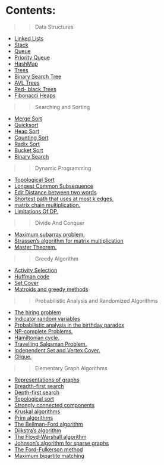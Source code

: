 # Contents:

	
>>	Data Structures

- <a href="https://github.com/RishabhSri14/Cheatsheet/tree/main/DataStructures/LinkedLists">	Linked Lists</a>
- <a href="https://github.com/RishabhSri14/Cheatsheet/tree/main/DataStructures/Stack">	Stack</a>
- <a href="https://github.com/RishabhSri14/Cheatsheet/tree/main/DataStructures/Queue">	Queue</a>
- <a href="https://github.com/RishabhSri14/Cheatsheet/tree/main/DataStructures/PriorityQueue">	Priority Queue</a>
- <a href="https://github.com/RishabhSri14/Cheatsheet/tree/main/DataStructures/HashMap">	HashMap</a>
- <a href="https://github.com/RishabhSri14/Cheatsheet/tree/main/DataStructures/Trees">	Trees</a>
- <a href="https://github.com/RishabhSri14/Cheatsheet/tree/main/DataStructures/BinarySearchTree">	Binary Search Tree</a>
- <a href="https://github.com/RishabhSri14/Cheatsheet/tree/main/DataStructures/AVLTrees">	AVL Trees</a>
- <a href="https://github.com/RishabhSri14/Cheatsheet/tree/main/DataStructures/Red-BlackTrees">	Red- black Trees</a>
- <a href="https://github.com/RishabhSri14/Cheatsheet/tree/main/DataStructures/FibonacciHeaps">	Fibonacci Heaps</a>


>>	Searching and Sorting

- <a href="https://github.com/RishabhSri14/Cheatsheet/tree/main/SearchAndSort/MergeSort">	Merge Sort</a>
- <a href="https://github.com/RishabhSri14/Cheatsheet/tree/main/SearchAndSort/QuickSort">	Quicksort</a>
- <a href="https://github.com/RishabhSri14/Cheatsheet/tree/main/SearchAndSort/HeapSort">	Heap Sort</a>
- <a href="https://github.com/RishabhSri14/Cheatsheet/tree/main/SearchAndSort/CountingSort">	Counting Sort</a>
- <a href="https://github.com/RishabhSri14/Cheatsheet/tree/main/SearchAndSort/RadixSort">	Radix Sort</a>
- <a href="https://github.com/RishabhSri14/Cheatsheet/tree/main/SearchAndSort/BucketSort">	Bucket Sort</a>
- <a href="https://github.com/RishabhSri14/Cheatsheet/tree/main/SearchAndSort/BinarySearch">	Binary Search</a>

>>	Dynamic Programming

- <a href="https://github.com/RishabhSri14/Cheatsheet/tree/main/DynamicProg/TopologicalSort">	Topological Sort</a>
- <a href="https://github.com/RishabhSri14/Cheatsheet/tree/main/DynamicProg/LongestCommonSubsequence">	Longest Common Subsequence</a>
- <a href="https://github.com/RishabhSri14/Cheatsheet/tree/main/DynamicProg/EditDistance">	Edit Distance between two words</a>
- <a href="https://github.com/RishabhSri14/Cheatsheet/tree/main/DynamicProg/ShortestPathWithAtMostKEdges">	Shortest path that uses at most k edges.</a>
- <a href="https://github.com/RishabhSri14/Cheatsheet/tree/main/DynamicProg/MatrixCinMultiplication">	matrix chain multiplication.</a>
- <a href="https://github.com/RishabhSri14/Cheatsheet/tree/main/DynamicProg/LimitationsOfDP">	Limitations Of DP.</a>

>>	Divide And Conquer

- <a href="https://github.com/RishabhSri14/Cheatsheet/tree/main/MaximumSubarrayProblem">	Maximum subarray problem.</a>
- <a href="https://github.com/RishabhSri14/Cheatsheet/tree/main/Strassen'sAlgorithmForMatrixMultiplication">	Strassen’s algorithm for matrix multiplication</a>
- <a href="https://github.com/RishabhSri14/Cheatsheet/tree/main/MasterTheorem">	Master Theorem.</a>

>> 	Greedy Algorithm

- <a href="https://github.com/RishabhSri14/Cheatsheet/tree/main/ActivitySelection">	Activity Selection </a>
- <a href="https://github.com/RishabhSri14/Cheatsheet/tree/main/HuffmanCode">	Huffman code </a>
- <a href="https://github.com/RishabhSri14/Cheatsheet/tree/main/SetCover">	Set Cover </a>
- <a href="https://github.com/RishabhSri14/Cheatsheet/tree/main/MatroidsAndGreedyMethod">	Matroids and greedy methods </a>

>>	Probabilistic Analysis and Randomized Algorithms 

- <a href="https://github.com/RishabhSri14/Cheatsheet/tree/main/TheHiringProblem"> The hiring problem </a> 
- <a href="https://github.com/RishabhSri14/Cheatsheet/tree/main/IndicatorRandomVariables"> Indicator random variables </a>
- <a href="https://github.com/RishabhSri14/Cheatsheet/tree/main/ProbabilisticAnalysis"> Probabilistic analysis in the birthday paradox </a>
- <a href="https://github.com/RishabhSri14/Cheatsheet/tree/main/NPHardProblems"> NP-complete Problems. </a>
- <a href="https://github.com/RishabhSri14/Cheatsheet/tree/main/NPProblems/BasicInfo.md"> Hamiltonian cycle. </a>
- <a href="https://github.com/RishabhSri14/Cheatsheet/tree/main/NPProblems/BasicInfo.md"> Travelling Salesman Problem. </a>
- <a href="https://github.com/RishabhSri14/Cheatsheet/tree/main/NPProblems/BasicInfo.md"> Independent Set and Vertex Cover. </a>
- <a href="https://github.com/RishabhSri14/Cheatsheet/tree/main/NPProblems/BasicInfo.md"> Clique. </a>


>> Elementary Graph Algorithms 

- <a href="https://github.com/RishabhSri14/Cheatsheet/tree/main/GraphAlgo/RepresentationsOfGraphs"> Representations of graphs </a>
- <a href="https://github.com/RishabhSri14/Cheatsheet/tree/main/GraphAlgo/BFSAndDFS"> Breadth-first search </a> 
- <a href="https://github.com/RishabhSri14/Cheatsheet/tree/main/GraphAlgo/BFSAndDFS"> Depth-first search </a>
- <a href="https://github.com/RishabhSri14/Cheatsheet/tree/main/GraphAlgo/TopologicalSort"> Topological sort </a>
- <a href="https://github.com/RishabhSri14/Cheatsheet/tree/main/GraphAlgo/StronglyConnectedComponents"> Strongly connected components </a>
- <a href="https://github.com/RishabhSri14/Cheatsheet/tree/main/GraphAlgo/KruskalAndPrim">  Kruskal algorithms  </a>
- <a href="https://github.com/RishabhSri14/Cheatsheet/tree/main/GraphAlgo/KruskalAndPrim">  Prim algorithms </a>
- <a href="https://github.com/RishabhSri14/Cheatsheet/tree/main/GraphAlgo/Bellman-Ford"> The Bellman-Ford algorithm </a> 
- <a href="https://github.com/RishabhSri14/Cheatsheet/tree/main/GraphAlgo/Dijkstra"> Dijkstra’s algorithm </a> 
- <a href="https://github.com/RishabhSri14/Cheatsheet/tree/main/GraphAlgo/FloydWarshall"> The Floyd-Warshall algorithm </a>
- <a href="https://github.com/RishabhSri14/Cheatsheet/tree/main/GraphAlgo/Johnson"> Johnson’s algorithm for sparse graphs </a>
- <a href="https://github.com/RishabhSri14/Cheatsheet/tree/main/GraphAlgo/Ford_Fulkerson"> The Ford-Fulkerson method </a> 
- <a href="https://github.com/RishabhSri14/Cheatsheet/tree/main/GraphAlgo/Bipartite"> Maximum bipartite matching </a>
